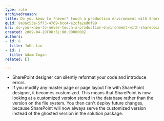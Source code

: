 ```yaml
---
type: rule
archivedreason: 
title: Do you know to *never* touch a production environment with SharePoint designer?
guid: 9a0ac53a-5f73-4769-bcc4-e2cfa2ed0f98
uri: do-you-know-to-never-touch-a-production-environment-with-sharepoint-designer
created: 2009-04-20T08:31:00.0000000Z
authors:
- id: 8
  title: John Liu
- id: 1
  title: Adam Cogan
related: []

---
```




  <ul>
    <li>SharePoint designer can silently reformat your code and introduce errors. </li>
    <li>If you modify any master page or page layout file with SharePoint designer, it becomes customized. This means that SharePoint is now looking at a customized version stored in the database rather than the version on the file system. You then can't deploy future changes, because SharePoint will now always serve the customized version instead of the ghosted version in the solution package.</li>
</ul>

<br><excerpt class='endintro'></excerpt><br>



